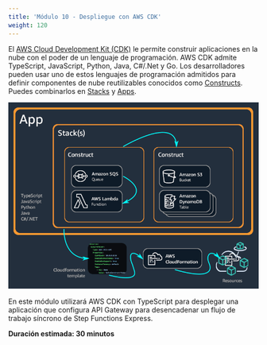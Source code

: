 ```yaml
---
title: 'Módulo 10 - Despliegue con AWS CDK'
weight: 120
---
```


El [AWS Cloud Development Kit (CDK)](https://docs.aws.amazon.com/cdk/v2/guide/home.html) le permite construir aplicaciones en la nube con el poder de un lenguaje de programación. AWS CDK admite TypeScript, JavaScript, Python, Java, C#/.Net y Go. Los desarrolladores pueden usar uno de estos lenguajes de programación admitidos para definir componentes de nube reutilizables conocidos como [Constructs](https://docs.aws.amazon.com/cdk/v2/guide/constructs.html). Puedes combinarlos en [Stacks](https://docs.aws.amazon.com/cdk/v2/guide/stacks.html) y [Apps](https://docs.aws.amazon.com/cdk/v2/guide/apps.html).

![AWS CDK diagram](/static/img/module-10/AppStacks.png)

En este módulo utilizará AWS CDK con TypeScript para desplegar una aplicación que configura API Gateway para desencadenar un flujo de trabajo síncrono de Step Functions Express.

**Duración estimada: 30 minutos**
